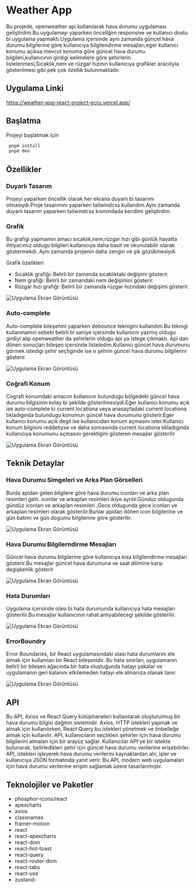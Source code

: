 # Weather App

Bu projede, openweather api kullanılarak hava durumu uygulaması geliştirdim.Bu uygulamayı yaparken önceliğim responsive ve kullanıcı dostu bi uygulama yapmaktı.Uygulama içersinde aynı zamanda güncel hava durumu bilgilerine göre kullanıcıya bilgilendirme mesajları,eger kullanıcı konumu açıksa mevcut konuma göre güncel hava durumu bilgileri,kullanıcının girdigi kelimelere göre şehirlerin listelenmesi,Sıcaklık,nem ve rüzgar hızının kullanıcıya grafikler aracılıyla gösterilmesi gibi pek çok özellik bulunmaktadır.

## Uygulama Linki

https://weather-app-react-project-ecru.vercel.app/

## Başlatma

Projeyi başlatmak için

```bash
 pnpm install
 pnpm dev
```

## Özellikler

### Duyarlı Tasarım

Projeyi yaparken öncellik olarak her ekrana duyarlı bi tasarımı olmasıydı.Proje tasarımını yaparken tailwindcss kullandım.Aynı zamanda duyarlı tasarım yaparken tailwindcss kısmındada kendimi geliştirdim.

### Grafik

Bu grafigi yapmamın amacı sıcaklık,nem,rüzgar hızı gibi günlük hayatta ihtiyacımız oldugu bilgileri kullanıcıya daha basit ve okunulabilir olarak göstermekdi. Aynı zamanda projenin daha zengin ve şık gözükmesiydi.

Grafik özelikleri

- Sıcaklık grafiği: Belirli bir zamanda sıcaklıktaki değişimi gösterir.
- Nem grafiği: Belirli bir zamandaki nem değişimini gösterir.
- Rüzgar hızı grafiği: Belirli bir zamanda rüzgar hızındaki değişimi gösterir.

![Uygulama Ekran Görüntüsü](/public/images/readme-images/chart.png)

### Auto-complete

Auto-complete bileşenini yaparken debounce teknigini kullandım.Bu teknigi kullanmamın sebebi belirli bi saniye içersinde kullanıcın yazmış oldugu girdiyi alıp openweather da şehirlerin oldugu api ya istege çıkmaktı. Api dan dönen sonuçları bileşen içersinde listeledim.Kullanıcı güncel hava durumunu görmek istedigi şehir seçtiginde ise o şehrin güncel hava durumu bilgilerini gösterir.

![Uygulama Ekran Görüntüsü](/public/images/readme-images/search.png)

### Coğrafi Konum

Cografi konumdaki amacım kullanıcın bulundugu bölgedeki güncel hava durumu bilgisinin kolay bi şekilde gösterilmesiydi.Eğer kullanıcı konumu açık ise auto-complete ki current locationa veya anasayfadaki current locationa tıkladıgında bulundugu konumun güncel hava durumunu gösterir.Eger kullanıcı konumu açık degil ise kullanıcıdan konum açmasını ister.Kullanıcı konum bilgisini reddetiyse ve daha sonrasında current locationa tıkladıgında kullanıcıya konumunu açmasını gerektigini gösteren mesajlar gösterilir

![Uygulama Ekran Görüntüsü](/public/images/readme-images/search.png)

## Teknik Detaylar

### Hava Durumu Simgeleri ve Arka Plan Görselleri

Burda apidan gelen bilgilere göre hava durumu iconları ve arka plan resimleri gelir.
iconlar ve arkaplan resimleri ikiye ayrılır.Gündüz oldugunda gündüz iconları ve arkaplan resimleri ,Gece oldugunda gece iconları ve arkaplan resimleri olarak gösterilir.Bunlar apidan dönen icon bilgilerine ve gün batımı ve gün dogumu bilgilerine göre gösterilir.

![Uygulama Ekran Görüntüsü](/public/images/readme-images/current.png)

### Hava Durumu Bilgilerndirme Mesajları

Güncel hava durumu bilgilerine göre kullanıcıya kısa bilgilendirme mesajları gösterir.Bu mesajlar güncel hava durumuna ve saat dilimine karşı degişkenlik gösterir

![Uygulama Ekran Görüntüsü](/public/images/readme-images/message.png)

### Hata Durumları

Uygulama içersinde olası bi hata durumunda kullanıcıya hata mesajları gösterilir.Bu mesajlar kullanıcının rahat anlıyabilecegi şekilde gösterilir.

![Uygulama Ekran Görüntüsü](/public/images/readme-images/error.png)

### ErrorBoundry

Error Boundaries, bir React uygulamasındaki olası hata durumlarını ele almak için kullanılan bir React bileşenidir. Bu hata sınırları, uygulamanın belirli bir bileşen ağacında bir hata oluştuğunda hatayı yakalar ve uygulamanın geri kalanını etkilemeden hatayı ele almanıza olanak tanır.

![Uygulama Ekran Görüntüsü](/public/images/readme-images/Screenshot.png)

## API

Bu API, Axios ve React Query kütüphaneleri kullanılarak oluşturulmuş bir hava durumu bilgisi dağıtım sistemidir. Axios, HTTP istekleri yapmak ve almak için kullanılırken, React Query bu istekleri yönetmek ve önbelleğe almak için kullanılır. API, kullanıcıların seçtikleri şehirler için hava durumu bilgilerini almaları için bir arayüz sağlar. Kullanıcılar API'ye bir istekte bulunarak, belirledikleri şehir için güncel hava durumu verilerine erişebilirler. API, istekleri işleyerek hava durumu verilerini kaynaklardan alır, işler ve kullanıcıya JSON formatında yanıt verir. Bu API, modern web uygulamaları için hava durumu verilerine erişim sağlamak üzere tasarlanmıştır.

## Teknolojiler ve Paketler

- phosphor-icons/react
- apexcharts
- axios
- classnames
- framer-motion
- react
- react-apexcharts
- react-dom
- react-hot-toast
- react-query
- react-router-dom
- react-tabs
- react-use
- zustand-
